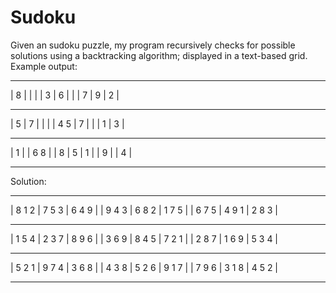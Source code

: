 # Sudoku
Given an sudoku puzzle, my program recursively checks for possible solutions 
using a backtracking algorithm; displayed in a text-based grid. Example output:
 ------- ------- -------
| 8     |       |       | 
|     3 | 6     |       | 
|   7   |   9   | 2     | 
 ------- ------- -------
|   5   |     7 |       | 
|       |   4 5 | 7     | 
|       | 1     |   3   | 
 ------- ------- -------
|     1 |       |   6 8 | 
|     8 | 5     |   1   | 
|   9   |       | 4     | 
 ------- ------- -------
Solution: 
 ------- ------- -------
| 8 1 2 | 7 5 3 | 6 4 9 | 
| 9 4 3 | 6 8 2 | 1 7 5 | 
| 6 7 5 | 4 9 1 | 2 8 3 | 
 ------- ------- -------
| 1 5 4 | 2 3 7 | 8 9 6 | 
| 3 6 9 | 8 4 5 | 7 2 1 | 
| 2 8 7 | 1 6 9 | 5 3 4 | 
 ------- ------- -------
| 5 2 1 | 9 7 4 | 3 6 8 | 
| 4 3 8 | 5 2 6 | 9 1 7 | 
| 7 9 6 | 3 1 8 | 4 5 2 | 
 ------- ------- -------
